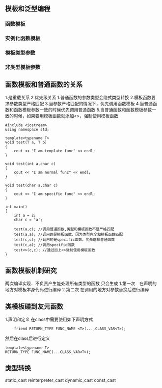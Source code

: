 ## 模板和泛型编程
### 函数模板
### 实例化函数模板
### 模板类型参数
### 非类型模板参数


## 函数模板和普通函数的关系
1.是重载关系
2.优先级关系
    1.普通函数的参数类型会隐式类型转换
    2.模板函数要求参数类型严格匹配
    3.当参数严格匹配的情况下，优先调用函数模板
    4.当普通函数和函数模板参数一致的时候优先调用普通函数
    5.当普通函数和函数模板参数一致的时候，如果要用模板函数就添加<>，强制使用模板函数

```
#include <iostream>
using namespace std;

template<typename T>
void test(T a, T b)
{
    cout << "I am template func" << endl;    
}

void test(int a,char c)
{
    cout << "I am normal func" << endl;    
}

void test(char a,char c)
{
    cout << "I am specific func" << endl;    
}

int main()
{
    int a = 2;
    char c = 'a';

    test(a,c); //调用普通函数,类型和模板函数不是严格匹配
    test(a,a); //调用的是模板函数，因为类型完全和模板函数匹配
    test(c,c); //调用的是specific函数，优先选择普通函数
    test(c,a); //调用specific函数
    test<>(c,c); //通过加上<>强制使用模板函数
}

```

## 函数模板机制研究
两次编译实现．不负责产生能处理所有类型的函数
只会生成
1.第一次　在声明的地方对模板本身代码进行编译
2.第二次  在调用的地方对参数替换后进行编译


## 类模板碰到友元函数

1.声明和定义
在class中需要使用如下声明方式

```
    friend RETURN_TYPE FUNC_NAME <T>(...,CLASS_VAR<T>);
```
然后在class后进行定义
```
template<typename T>
RETURN_TYPE FUNC_NAME(...CLASS_VAR<T>);

```

## 类型转换
static_cast
reinterpreter_cast
dynamic_cast
const_cast

